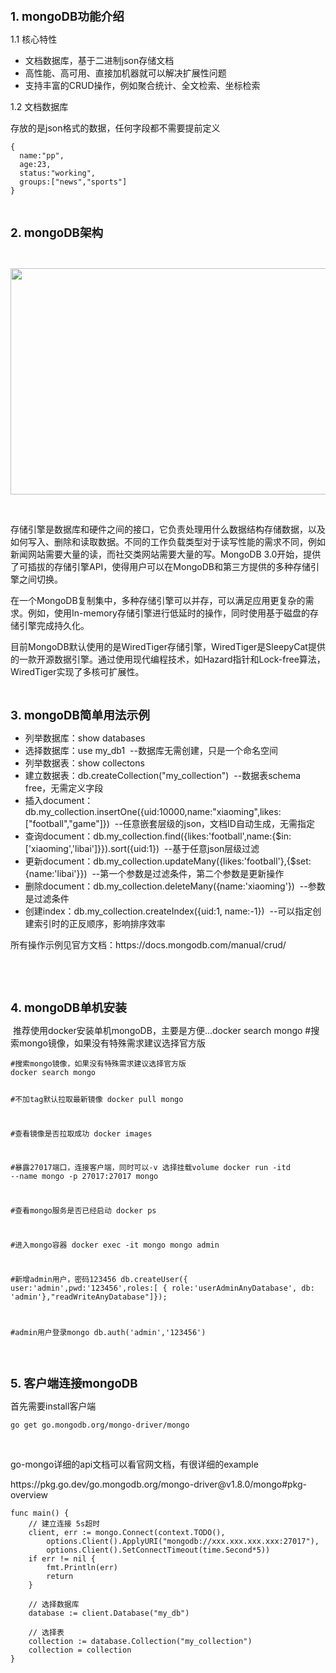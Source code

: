 <p><span style="font-size: 14pt;"><strong>1. mongoDB功能介绍</strong></span></p>
<p>1.1 核心特性</p>
<ul>
<li>文档数据库，基于二进制json存储文档</li>
<li>高性能、高可用、直接加机器就可以解决扩展性问题</li>
<li>支持丰富的CRUD操作，例如聚合统计、全文检索、坐标检索</li>
</ul>
<p>1.2 文档数据库</p>
<p>存放的是json格式的数据，任何字段都不需要提前定义</p>
<pre class="language-json"><code>{
  name:"pp",
  age:23,
  status:"working",
  groups:["news","sports"]            
}</code></pre>
<p>&nbsp;</p>
<p><strong><span style="font-size: 14pt;">2. mongoDB架构</span></strong>&nbsp;</p>
<p>&nbsp;</p>
<p><img style="display: block; margin-left: auto; margin-right: auto;" src="https://img2022.cnblogs.com/blog/2794988/202203/2794988-20220316202400169-1079864081.png" alt="" width="735" height="362" loading="lazy" /></p>
<p>&nbsp;</p>
<p>存储引擎是数据库和硬件之间的接口，它负责处理用什么数据结构存储数据，以及如何写入、删除和读取数据。不同的工作负载类型对于读写性能的需求不同，例如新闻网站需要大量的读，而社交类网站需要大量的写。MongoDB 3.0开始，提供了可插拔的存储引擎API，使得用户可以在MongoDB和第三方提供的多种存储引擎之间切换。</p>
<p>在一个MongoDB复制集中，多种存储引擎可以并存，可以满足应用更复杂的需求。例如，使用In-memory存储引擎进行低延时的操作，同时使用基于磁盘的存储引擎完成持久化。</p>
<p>目前MongoDB默认使用的是WiredTiger存储引擎，WiredTiger是SleepyCat提供的一款开源数据引擎。通过使用现代编程技术，如Hazard指针和Lock-free算法，WiredTiger实现了多核可扩展性。</p>
<p>&nbsp;</p>
<p><strong><span style="font-size: 14pt;">3. mongoDB简单用法示例</span></strong></p>
<ul>
<li>列举数据库：show databases</li>
<li>选择数据库：use my_db1&nbsp; --数据库无需创建，只是一个命名空间</li>
<li>列举数据表：show collectons</li>
<li>建立数据表：db.createCollection("my_collection")&nbsp; --数据表schema free，无需定义字段</li>
<li>插入document：db.my_collection.insertOne({uid:10000,name:"xiaoming",likes:["football","game"]})&nbsp; --任意嵌套层级的json，文档ID自动生成，无需指定</li>
<li>查询document：db.my_collection.find({likes:'football',name:{$in:['xiaoming','libai']}}).sort({uid:1})&nbsp; --基于任意json层级过滤</li>
<li>更新document：db.my_collection.updateMany({likes:'football'},{$set:{name:'libai'}})&nbsp; --第一个参数是过滤条件，第二个参数是更新操作</li>
<li>删除document：db.my_collection.deleteMany({name:'xiaoming'})&nbsp; --参数是过滤条件</li>
<li>创建index：db.my_collection.createIndex({uid:1, name:-1})&nbsp; --可以指定创建索引时的正反顺序，影响排序效率</li>
</ul>
<p>所有操作示例见官方文档：https://docs.mongodb.com/manual/crud/</p>
<p>&nbsp;</p>
<p>&nbsp;</p>
<p><strong><span style="font-size: 14pt;">4. mongoDB单机安装</span></strong></p>
<p>&nbsp;推荐使用docker安装单机mongoDB，主要是方便...docker search mongo #搜索mongo镜像，如果没有特殊需求建议选择官方版</p>
<pre class="language-bash"><code>#搜索mongo镜像，如果没有特殊需求建议选择官方版
docker search mongo 

#不加tag默认拉取最新镜像
docker pull mongo

#查看镜像是否拉取成功
docker images

#暴露27017端口，连接客户端，同时可以-v 选择挂载volume
docker run -itd --name mongo -p 27017:27017 mongo 

#查看mongo服务是否已经启动
docker ps

#进入mongo容器
docker exec -it mongo mongo admin

#新增admin用户，密码123456
db.createUser({ user:'admin',pwd:'123456',roles:[ { role:'userAdminAnyDatabase', db: 'admin'},"readWriteAnyDatabase"]});

#admin用户登录mongo
db.auth('admin','123456')</code></pre>
<p>&nbsp;</p>
<p><strong><span style="font-size: 14pt;">5. 客户端连接mongoDB</span></strong></p>
<p>首先需要install客户端</p>
<pre class="language-bash"><code>go get go.mongodb.org/mongo-driver/mongo</code></pre>
<p>&nbsp;</p>
<p>go-mongo详细的api文档可以看官网文档，有很详细的example</p>
<p>https://pkg.go.dev/go.mongodb.org/mongo-driver@v1.8.0/mongo#pkg-overview</p>

```golang
func main() {
    // 建立连接 5s超时
    client, err := mongo.Connect(context.TODO(),
        options.Client().ApplyURI("mongodb://xxx.xxx.xxx.xxx:27017"),
        options.Client().SetConnectTimeout(time.Second*5))
    if err != nil {
        fmt.Println(err)
        return
    }

    // 选择数据库
    database := client.Database("my_db")

    // 选择表
    collection := database.Collection("my_collection")
    collection = collection
}
```